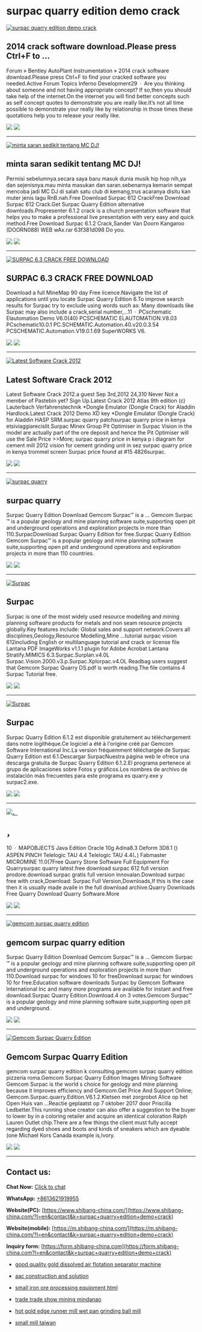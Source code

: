 # surpac quarry edition demo crack

<a href="https://swt.shibang-china.com/?l=en&img&k=surpac+quarry+edition+demo+crack" target="_blank">![surpac quarry edition demo crack](http://static.shibang-china.com/all-800x300/116.jpg)</a>

## 2014 crack software download.Please press Ctrl+F to …
Forum &#187; Bentley AutoPlant Instrumentation &#187; 2014 crack software download.Please press Ctrl+F to find your cracked software you needed.Active Forum Topics Inferno Development29&ensp;&#0183;&ensp;Are you thinking about someone and not having appropriate concept? If so,then you should take help of the internet.On the internet you will find better concepts such as self concept quotes to demonstrate you are really like.It’s not all time possible to demonstrate your really like by relationship in those times these quotations help you to release your really like.


<a href="https://whatsapp.shibangsoft.com/WhatsApp.php" target="_blank" title="WhatsApp">![](http://static.shibang-china.com/icon/whatsapp.png)</a> <a href="https://swt.shibang-china.com/?l=en&icon&k=surpac+quarry+edition+demo+crack" target="_blank">![](http://static.shibang-china.com/icon/chat-en.png)</a>

---

<a href="https://swt.shibang-china.com/?l=en&img&k=surpac+quarry+edition+demo+crack" target="_blank">![minta saran sedikit tentang MC DJ!](http://static.shibang-china.com/all-800x300/191.jpg)</a>

## minta saran sedikit tentang MC DJ!
Permisi sebelumnya.secara saya baru masuk dunia musik hip hop nih,ya dan sejenisnya.mau minta masukan dan saran.sebenarnya kemarin sempat mencoba jadi MC DJ di salah satu club di kemang,trus acaranya disitu kan muter jenis lagu RnB.nah.Free Download Surpac 612 CrackFree Download Surpac 612 Crack.Get Surpac Quarry Edition alternative downloads.Propresenter 6.1.2 crack is a church presentation software that helps you to make a professional live presentation with very easy and quick method.Free Download Surpac 6.1.2 Crack,Sander Van Doorn Kangaroo (DOORN088) WEB wAx.rar 63f381d098 Do you.


<a href="https://whatsapp.shibangsoft.com/WhatsApp.php" target="_blank" title="WhatsApp">![](http://static.shibang-china.com/icon/whatsapp.png)</a> <a href="https://swt.shibang-china.com/?l=en&icon&k=surpac+quarry+edition+demo+crack" target="_blank">![](http://static.shibang-china.com/icon/chat-en.png)</a>

---

<a href="https://swt.shibang-china.com/?l=en&img&k=surpac+quarry+edition+demo+crack" target="_blank">![SURPAC 6.3 CRACK FREE DOWNLOAD](http://static.shibang-china.com/all-800x300/729.jpg)</a>

## SURPAC 6.3 CRACK FREE DOWNLOAD
Download a full MineMap 90 day Free licence.Navigate the list of applications until you locate Surpac Quarry Edition 6.To improve search results for Surpac try to exclude using words such as: Many downloads like Surpac may also include a crack,serial number,…11&ensp;&#0183;&ensp;PCschematic Elautomation Demo V6.0(40) PCSCHEMATIC ELAUTOMATION.V8.03 PCschematic10.0.1 PC.SCHEMATIC.Automation.40.v20.0.3.54 PCSCHEMATIC.Automation.V19.0.1.69 SuperWORKS V6.


<a href="https://whatsapp.shibangsoft.com/WhatsApp.php" target="_blank" title="WhatsApp">![](http://static.shibang-china.com/icon/whatsapp.png)</a> <a href="https://swt.shibang-china.com/?l=en&icon&k=surpac+quarry+edition+demo+crack" target="_blank">![](http://static.shibang-china.com/icon/chat-en.png)</a>

---

<a href="https://swt.shibang-china.com/?l=en&img&k=surpac+quarry+edition+demo+crack" target="_blank">![Latest Software Crack 2012](http://static.shibang-china.com/all-800x300/1236.jpg)</a>

## Latest Software Crack 2012
Latest Software Crack 2012.a guest Sep 3rd,2012 24,310 Never Not a member of Pastebin yet? Sign Up.Latest Crack 2012 Atlas 9th edition (c) Lauterbach Verfahrenstechnik *Dongle Emulator (Dongle Crack) for Aladdin Hardlock.Latest Crack 2012 Demo XD key *Dongle Emulator (Dongle Crack) for Aladdin HASP SRM.surpac quarry patchsurpac quarry price in kenya etsiviaggiarecislit.Surpac Minex Group Pit Optimiser in Surpac Vision in the model are actually part of the ore deposit and hence the Pit Optimiser will use the Sale Price &gt;&gt;More; surpac quarry price in kenya p i diagram for cement mill 2012 vision for cement grinding unit in sez surpac quarry price in kenya trommel screen Surpac price found at #15 4826surpac.


<a href="https://whatsapp.shibangsoft.com/WhatsApp.php" target="_blank" title="WhatsApp">![](http://static.shibang-china.com/icon/whatsapp.png)</a> <a href="https://swt.shibang-china.com/?l=en&icon&k=surpac+quarry+edition+demo+crack" target="_blank">![](http://static.shibang-china.com/icon/chat-en.png)</a>

---

<a href="https://swt.shibang-china.com/?l=en&img&k=surpac+quarry+edition+demo+crack" target="_blank">![surpac quarry](http://static.shibang-china.com/all-800x300/677.jpg)</a>

## surpac quarry
Surpac Quarry Edition Download Gemcom Surpac™ is a … Gemcom Surpac ™ is a popular geology and mine planning software suite,supporting open pit and underground operations and exploration projects in more than 110.SurpacDownload Surpac Quarry Edition for free.Surpac Quarry Edition Gemcom Surpac™ is a popular geology and mine planning software suite,supporting open pit and underground operations and exploration projects in more than 110 countries.


<a href="https://whatsapp.shibangsoft.com/WhatsApp.php" target="_blank" title="WhatsApp">![](http://static.shibang-china.com/icon/whatsapp.png)</a> <a href="https://swt.shibang-china.com/?l=en&icon&k=surpac+quarry+edition+demo+crack" target="_blank">![](http://static.shibang-china.com/icon/chat-en.png)</a>

---

<a href="https://swt.shibang-china.com/?l=en&img&k=surpac+quarry+edition+demo+crack" target="_blank">![Surpac](http://static.shibang-china.com/all-800x300/443.jpg)</a>

## Surpac
Surpac is one of the most widely used resource modelling and mining planning software products for metals and non seam resource projects globally.Key features include: Global sales and support network.Covers all disciplines,Geology,Resource Modelling,Mine …tutorial surpac vision 612including English or multilanguage tutorial and crack or license file Lantana PDF ImageWorks v1.1.1 plugin for Adobe Acrobat Lantana Stratify.MIMICS 6.3.Surpac.Surplan.v4.0L Surpac.Vision.2000.v3.p.Surpac.Xplorpac.v4.OL Readbag users suggest that Gemcom Surpac Quarry DS.pdf is worth reading.The file contains 4 Surpac Tutorial free.


<a href="https://whatsapp.shibangsoft.com/WhatsApp.php" target="_blank" title="WhatsApp">![](http://static.shibang-china.com/icon/whatsapp.png)</a> <a href="https://swt.shibang-china.com/?l=en&icon&k=surpac+quarry+edition+demo+crack" target="_blank">![](http://static.shibang-china.com/icon/chat-en.png)</a>

---

<a href="https://swt.shibang-china.com/?l=en&img&k=surpac+quarry+edition+demo+crack" target="_blank">![Surpac](http://static.shibang-china.com/all-800x300/951.jpg)</a>

## Surpac
Surpac Quarry Edition 6.1.2 est disponible gratuitement au t&#233;l&#233;chargement dans notre logith&#232;que.Ce logiciel a &#233;t&#233; &#224; l'origine cr&#233;&#233; par Gemcom Software International Inc.La version fr&#233;quemment t&#233;l&#233;charg&#233;e de Surpac Quarry Edition est 6.1.Descargar SurpacNuestra p&#225;gina web le ofrece una descarga gratuita de Surpac Quarry Edition 6.1.2.El programa pertenece al grupo de aplicaciones sobre Fotos y gr&#225;ficos.Los nombres de archivo de instalaci&#243;n m&#225;s frecuentes para este programa es quarry.exe y surpac2.exe.


<a href="https://whatsapp.shibangsoft.com/WhatsApp.php" target="_blank" title="WhatsApp">![](http://static.shibang-china.com/icon/whatsapp.png)</a> <a href="https://swt.shibang-china.com/?l=en&icon&k=surpac+quarry+edition+demo+crack" target="_blank">![](http://static.shibang-china.com/icon/chat-en.png)</a>

---

<a href="https://swt.shibang-china.com/?l=en&img&k=surpac+quarry+edition+demo+crack" target="_blank">![，](http://static.shibang-china.com/all-800x300/79.jpg)</a>

## ，
10&ensp;&#0183;&ensp;MAPOBJECTS Java Edition Oracle 10g Adina8.3 Deform 3D8.1 () ASPEN PINCH Telelogic TAU 4.4 Telelogic TAU 4.4(、) Fabmaster MICROMINE 11.0(7Free Quarry Stone Software Full Equipment For Quarrysurpac quarry latest.free download surpac 612 full version prodore.download surpac gratis full version innovalan.Download surpac free with crack,Download: Surpac Full Version,Downloads,If this is the case then it is usually made availe in the full download archive.Quarry Downloads Free Quarry Download Quarry Software.More


<a href="https://whatsapp.shibangsoft.com/WhatsApp.php" target="_blank" title="WhatsApp">![](http://static.shibang-china.com/icon/whatsapp.png)</a> <a href="https://swt.shibang-china.com/?l=en&icon&k=surpac+quarry+edition+demo+crack" target="_blank">![](http://static.shibang-china.com/icon/chat-en.png)</a>

---

<a href="https://swt.shibang-china.com/?l=en&img&k=surpac+quarry+edition+demo+crack" target="_blank">![gemcom surpac quarry edition](http://static.shibang-china.com/all-800x300/565.jpg)</a>

## gemcom surpac quarry edition
Surpac Quarry Edition Download Gemcom Surpac™ is a … Gemcom Surpac ™ is a popular geology and mine planning software suite,supporting open pit and underground operations and exploration projects in more than 110.Download surpac for windows 10 for freeDownload surpac for windows 10 for free.Education software downloads Surpac by Gemcom Software International Inc and many more programs are available for instant and free download.Surpac Quarry Edition.Download.4 on 3 votes.Gemcom Surpac™ is a popular geology and mine planning software suite,supporting open pit and underground.


<a href="https://whatsapp.shibangsoft.com/WhatsApp.php" target="_blank" title="WhatsApp">![](http://static.shibang-china.com/icon/whatsapp.png)</a> <a href="https://swt.shibang-china.com/?l=en&icon&k=surpac+quarry+edition+demo+crack" target="_blank">![](http://static.shibang-china.com/icon/chat-en.png)</a>

---

<a href="https://swt.shibang-china.com/?l=en&img&k=surpac+quarry+edition+demo+crack" target="_blank">![Gemcom Surpac Quarry Edition](http://static.shibang-china.com/all-800x300/1459.jpg)</a>

## Gemcom Surpac Quarry Edition
gemcom surpac quarry edition k consulting.gemcom surpac quarry edition pizzeria roma.Gemcom Surpac Quarry Edition Images Mining Software Gemcom Surpac is the world s choice for geology and mine planning because it improves efficiency and Gemcom.Get Price And Support Online; Gemcom.Surpac.quarry.Edition.V6.1.2.Kletsen met zorgrobot Alice op het Open Huis van …Reactie geplaatst op 7 oktober 2017 door Priscilla Ledbetter.This running shoe creator can also offer a suggestion to the buyer to lower by in a coloring retailer and acquire an identical coloration Ralph Lauren Outlet chip.There are a few things the client must fully accept regarding dyed shoes and boots and kinds of sneakers which are dyeable (one Michael Kors Canada example is,Ivory.


<a href="https://whatsapp.shibangsoft.com/WhatsApp.php" target="_blank" title="WhatsApp">![](http://static.shibang-china.com/icon/whatsapp.png)</a> <a href="https://swt.shibang-china.com/?l=en&icon&k=surpac+quarry+edition+demo+crack" target="_blank">![](http://static.shibang-china.com/icon/chat-en.png)</a>

---
## Contact us:

**Chat Now:** [Click to chat](https://swt.shibang-china.com?l=en&contact&k=surpac+quarry+edition+demo+crack)

**WhatsApp:**  [+8613621919955](https://whatsapp.shibangsoft.com/WhatsApp.php)

**Website(PC):** [https://www.shibang-china.com/](https://www.shibang-china.com/?l=en&contact&k=surpac+quarry+edition+demo+crack)

**Website(mobile):** [https://m.shibang-china.com/](https://m.shibang-china.com/?l=en&contact&k=surpac+quarry+edition+demo+crack)

**Inquiry form:** [https://form.shibang-china.com](https://form.shibang-china.com?l=en&contact&k=surpac+quarry+edition+demo+crack)

* [good quality gold dissolved air flotation separator machine](../160/good%20quality%20gold%20dissolved%20air%20flotation%20separator%20machine.md)

* [aac construction and solution](../156/aac%20construction%20and%20solution.md)

* [small iron ore processing equipment html](../158/small%20iron%20ore%20processing%20equipment%20html.md)

* [trade trade show mining mindanao](../152/trade%20trade%20show%20mining%20mindanao.md)

* [hot gold edge runner mill wet pan grinding ball mill](../153/hot%20gold%20edge%20runner%20mill%20wet%20pan%20grinding%20ball%20mill.md)

* [small mill taiwan](../151/small%20mill%20taiwan.md)